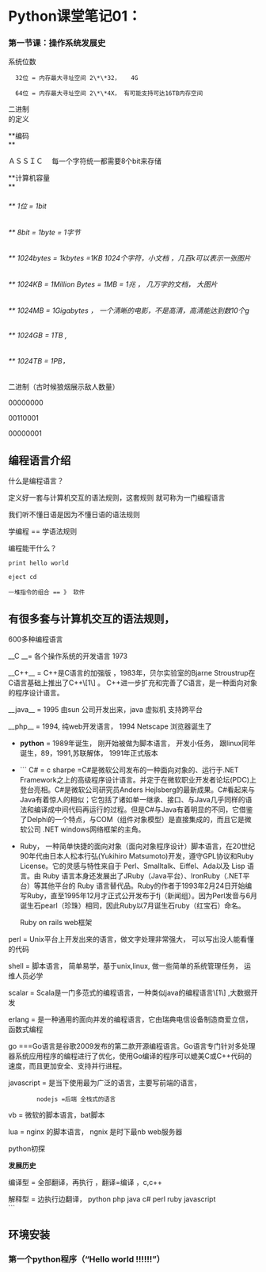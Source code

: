 # Python课堂笔记01：

### 第一节课：**操作系**统发展史

系统位数

```
  32位 = 内存最大寻址空间 2\*\*32，   4G

  64位 = 内存最大寻址空间 2\*\*4X， 有可能支持可达16TB内存空间
```

二进制  
的定义

**编码              
**

ＡＳＳＩＣ　 每一个字符统一都需要8个bit来存储

**计算机容量              
**

###### \*\* 1位 = 1bit

###### \*\*  8bit = 1byte = 1字节

###### \*\*  1024bytes = 1kbytes =1KB  1024个字符，小文档 ，几百k可以表示一张图片

###### \*\*  1024KB = 1Million Bytes = 1MB = 1兆 ， 几万字的文档， 大图片

###### \*\*  1024MB = 1Gigabytes  ， 一个清晰的电影，不是高清，高清能达到数10个g

###### \*\*  1024GB = 1TB  ,

###### \*\*  1024TB = 1PB，

二进制（古时候狼烟展示敌人数量）

00000000

00110001

00000001

## 编程语言介绍

什么是编程语言？

定义好一套与计算机交互的语法规则，这套规则 就可称为一门编程语言

我们听不懂日语是因为不懂日语的语法规则

学编程 == 学语法规则

编程能干什么？

```
print hello world 

eject cd 

一堆指令的组合 == 》 软件
```

## 有很多套与计算机交互的语法规则，

600多种编程语言

\_\_C \_\_= 各个操作系统的开发语言 1973

\_\_C++\_\_ = C++是C语言的加强版   ，1983年，贝尔实验室的Bjarne Stroustrup在C语言基础上推出了C++\\[1\\]  。 C++进一步扩充和完善了C语言，是一种面向对象的程序设计语言。

\_\_java\_\_ = 1995 由sun 公司开发出来，java 虚拟机 支持跨平台

\_\_php\_\_ = 1994, 纯web开发语言， 1994 Netscape 浏览器诞生了

* **python** =  1989年诞生， 刚开始被做为脚本语言， 开发小任务， 跟linux同年诞生，89，1991,苏联解体， 1991年正式版本
* \`\`\`
    C\# = c sharpe =C\#是微软公司发布的一种面向对象的、运行于.NET Framework之上的高级程序设计语言。并定于在微软职业开发者论坛\(PDC\)上登台亮相。C\#是微软公司研究员Anders Hejlsberg的最新成果。C\#看起来与Java有着惊人的相似；它包括了诸如单一继承、接口、与Java几乎同样的语法和编译成中间代码再运行的过程。但是C\#与Java有着明显的不同，它借鉴了Delphi的一个特点，与COM（组件对象模型）是直接集成的，而且它是微软公司 .NET windows网络框架的主角。
* Ruby， 一种简单快捷的面向对象（面向对象程序设计）脚本语言，在20世纪90年代由日本人松本行弘\(Yukihiro Matsumoto\)开发，遵守GPL协议和Ruby License。它的灵感与特性来自于 Perl、Smalltalk、Eiffel、Ada以及 Lisp 语言。由 Ruby 语言本身还发展出了JRuby（Java平台）、IronRuby（.NET平台）等其他平台的 Ruby 语言替代品。Ruby的作者于1993年2月24日开始编写Ruby，直至1995年12月才正式公开发布于fj（新闻组）。因为Perl发音与6月诞生石pearl（珍珠）相同，因此Ruby以7月诞生石ruby（红宝石）命名。

  Ruby on rails web框架

perl = Unix平台上开发出来的语言，做文字处理非常强大， 可以写出没人能看懂的代码

shell = 脚本语言， 简单易学，基于unix,linux, 做一些简单的系统管理任务， 运维人员必学

scalar = Scala是一门多范式的编程语言，一种类似java的编程语言\\[1\\] ,大数据开发

erlang = 是一种通用的面向并发的编程语言，它由瑞典电信设备制造商爱立信，函数式编程

go ===Go语言是谷歌2009发布的第二款开源编程语言。Go语言专门针对多处理器系统应用程序的编程进行了优化，使用Go编译的程序可以媲美C或C++代码的速度，而且更加安全、支持并行进程。

javascript = 是当下使用最为广泛的语言，主要写前端的语言，

```
        nodejs =后端 全栈式的语言
```

vb = 微软的脚本语言，bat脚本

lua = nginx 的脚本语言， ngnix 是时下最nb web服务器

python初探

**发展历史**



编译型 = 全部翻译，再执行  ，翻译=编译  ，c,c++

解释型 = 边执行边翻译， python php java c\# perl ruby javascript  
\`\`\`

## 环境安装

### 第一个python程序（“Hello world   !!!!!!”）



